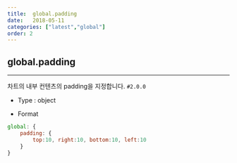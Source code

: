 ```yaml
---
title:  global.padding
date:   2018-05-11
categories: ["latest","global"]
order: 2
---
```


## global.padding
---

차트의 내부 컨텐츠의 padding을 지정합니다. `#2.0.0`

* Type : object

* Format
```javascript
global: {
	padding: { 
		top:10, right:10, bottom:10, left:10
	}
}
```
